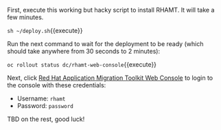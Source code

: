 First, execute this working but hacky script to install RHAMT. It will take a few minutes.

``sh ~/deploy.sh``{{execute}}

Run the next command to wait for the deployment to be ready (which should take anywhere from 30 seconds to 2 minutes):

``oc rollout status dc/rhamt-web-console``{{execute}}

Next, click [Red Hat Application Migration Toolkit Web Console](http://rhamt-web-console-rhamt.[[HOST_SUBDOMAIN]]-80-[[KATACODA_HOST]].environments.katacoda.com/rhamt-web/projects)
to login to the console with these credentials:

* Username: `rhamt`
* Password: `password`

TBD on the rest, good luck!